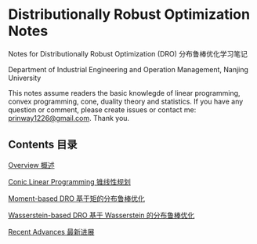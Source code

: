# Distributionally Robust Optimization Notes

Notes for Distributionally Robust Optimization (DRO) 分布鲁棒优化学习笔记

Department of Industrial Engineering and Operation Management, Nanjing University

This notes assume readers the basic knowlegde of linear programming, convex programming, cone, duality theory and statistics. If you have any question or comment, please create issues or contact me: prinway1226@gmail.com. Thank you.

## Contents 目录

[Overview 概述](Overview.md)

[Conic Linear Programming 锥线性规划](Conic-Linear-Programming.md)

[Moment-based DRO 基于矩的分布鲁棒优化](Moment-based-DRO.md)

[Wasserstein-based DRO 基于 Wasserstein 的分布鲁棒优化](Wasserstein-based-DRO.md)

[Recent Advances 最新进展](Recent-Advances.md)